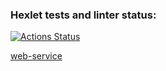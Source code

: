### Hexlet tests and linter status:
[![Actions Status](https://github.com/romankostrov/php-project-9/actions/workflows/hexlet-check.yml/badge.svg)](https://github.com/romankostrov/php-project-9/actions)

<a href="https://php-project-9-8j7g.onrender.com">web-service</a>
